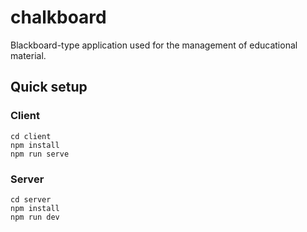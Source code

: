 # chalkboard
Blackboard-type application used for the management of educational material.

## Quick setup

### Client
```
cd client
npm install
npm run serve
```

### Server
```
cd server
npm install
npm run dev
```
